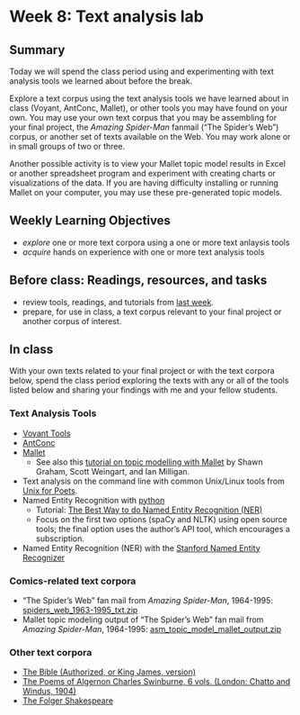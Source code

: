 # Week 8: Text analysis lab

## Summary
Today we will spend the class period using and experimenting with text analysis tools we learned about before the break.

Explore a text corpus using the text analysis tools we have learned about in class (Voyant, AntConc, Mallet), or other tools you may have found on your own. You may use your own text corpus that you may be assembling for your final project, the _Amazing Spider-Man_ fanmail (“The Spider’s Web”) corpus, or another set of texts available on the Web. You may work alone or in small groups of two or three. 

Another possible activity is to view your Mallet topic model results in Excel or another spreadsheet program and experiment with creating charts or visualizations of the data. If you are having difficulty installing or running Mallet on your computer, you may use these pre-generated topic models.

## Weekly Learning Objectives

- *explore* one or more text corpora using a one or more text anlaysis tools
- *acquire* hands on experience with one or more text analysis tools
 
## Before class: Readings, resources, and tasks
- review tools, readings, and tutorials from [last week](week06.md).
- prepare, for use in class, a text corpus relevant to your final project or another corpus of interest. 
 
## In class

With your own texts related to your final project or with the text corpora below, spend the class period exploring the texts with any or all of the tools listed below and sharing your findings with me and your fellow students.

### Text Analysis Tools

- [Voyant Tools](https://voyant-tools.org)
- [AntConc](https://www.laurenceanthony.net/software/antconc/)
- [Mallet](https://mimno.github.io/Mallet/)
	- See also this [tutorial on topic modelling with Mallet](https://programminghistorian.org/en/lessons/topic-modeling-and-mallet) by Shawn Graham, Scott Weingart, and Ian Milligan.
- Text analysis on the command line with common Unix/Linux tools from [Unix for Poets](https://f001.backblazeb2.com/file/gnrlfs/tr/Unixforpoets.pdf).
- Named Entity Recognition with [python](https://wiki.python.org/moin/BeginnersGuide/Download)
	- Tutorial: [The Best Way to do Named Entity Recognition (NER)](https://pythonalgos.com/the-best-way-to-do-named-entity-recognition-ner/)
	- Focus on the first two options (spaCy and NLTK) using open source tools; the final option uses the author’s API tool, which encourages a subscription.
- Named Entity Recognition (NER) with the [Stanford Named Entity Recognizer](https://nlp.stanford.edu/software/CRF-NER.html)

### Comics-related text corpora
- “The Spider’s Web” fan mail from _Amazing Spider-Man_, 1964-1995: [spiders_web_1963-1995_txt.zip](https://iu.instructure.com/files/169194255/download?download_frd=1)
- Mallet topic modeling output of “The Spider’s Web” fan mail from _Amazing Spider-Man_, 1964-1995: [asm_topic_model_mallet_output.zip](https://f001.backblazeb2.com/file/gnrlfs/tr/asm_topic_model_mallet_output.zip)

### Other text corpora
- [The Bible (Authorized, or King James, version)](https://f001.backblazeb2.com/file/gnrlfs/tr/kjv.zip)
- [The Poems of Algernon Charles Swinburne, 6 vols. (London: Chatto and Windus, 1904)](https://f001.backblazeb2.com/file/gnrlfs/tr/swinburne_poems_1904_txt.zip)
- [The Folger Shakespeare](https://shakespeare.folger.edu/downloads/txt/shakespeares-works_TXT_FolgerShakespeare.zip)

